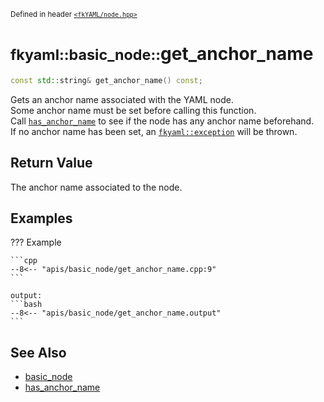 <small>Defined in header [`<fkYAML/node.hpp>`](https://github.com/fktn-k/fkYAML/blob/develop/include/fkYAML/node.hpp)</small>

# <small>fkyaml::basic_node::</small>get_anchor_name

```cpp
const std::string& get_anchor_name() const;
```

Gets an anchor name associated with the YAML node.  
Some anchor name must be set before calling this function.  
Call [`has_anchor_name`](has_anchor_name.md) to see if the node has any anchor name beforehand.  
If no anchor name has been set, an [`fkyaml::exception`](../exception/index.md) will be thrown.

## **Return Value**

The anchor name associated to the node.  

## **Examples**

??? Example

    ```cpp
    --8<-- "apis/basic_node/get_anchor_name.cpp:9"
    ```

    output:
    ```bash
    --8<-- "apis/basic_node/get_anchor_name.output"
    ```

## **See Also**

* [basic_node](index.md)
* [has_anchor_name](has_anchor_name.md)
